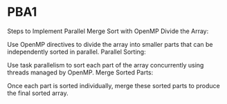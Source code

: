 # PBA1

Steps to Implement Parallel Merge Sort with OpenMP
Divide the Array:

Use OpenMP directives to divide the array into smaller parts that can be independently sorted in parallel.
Parallel Sorting:

Use task parallelism to sort each part of the array concurrently using threads managed by OpenMP.
Merge Sorted Parts:

Once each part is sorted individually, merge these sorted parts to produce the final sorted array.

